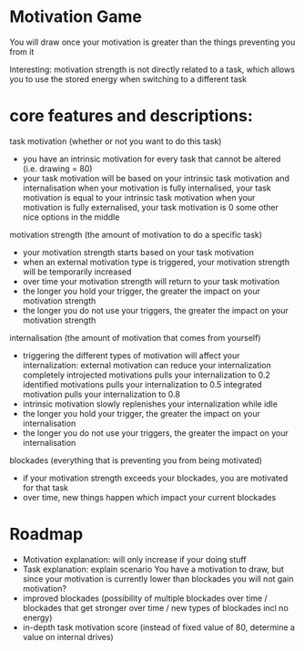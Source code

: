 # Motivation Game

You will draw once your motivation is greater than the things preventing you from it

Interesting: motivation strength is not directly related to a task, which allows you to use the stored energy when switching to a different task

# core features and descriptions:
task motivation (whether or not you want to do this task)
- you have an intrinsic motivation for every task that cannot be altered (i.e. drawing = 80)
- your task motivation will be based on your intrinsic task motivation and internalisation
    when your motivation is fully internalised, your task motivation is equal to your intrinsic task motivation
    when your motivation is fully externalised, your task motivation is 0
    some other nice options in the middle

motivation strength (the amount of motivation to do a specific task)
- your motivation strength starts based on your task motivation
- when an external motivation type is triggered, your motivation strength will be temporarily increased
- over time your motivation strength will return to your task motivation
- the longer you hold your trigger, the greater the impact on your motivation strength
- the longer you do not use your triggers, the greater the impact on your motivation strength

internalisation (the amount of motivation that comes from yourself)
- triggering the different types of motivation will affect your internalization:
    external motivation can reduce your internalization completely
    introjected motivations pulls your internalization to 0.2
    identified motivations pulls your internalization to 0.5
    integrated motivation pulls your internalization to 0.8
- intrinsic motivation slowly replenishes your internalization while idle
- the longer you hold your trigger, the greater the impact on your internalisation
- the longer you do not use your triggers, the greater the impact on your internalisation

blockades (everything that is preventing you from being motivated)
- if your motivation strength exceeds your blockades, you are motivated for that task
- over time, new things happen which impact your current blockades


# Roadmap
- Motivation explanation: will only increase if your doing stuff
- Task explanation: explain scenario You have a motivation to draw, but since your motivation is currently lower than blockades you will not gain motivation?
- improved blockades (possibility of multiple blockades over time / blockades that get stronger over time / new types of blockades incl no energy)
- in-depth task motivation score (instead of fixed value of 80, determine a value on internal drives)